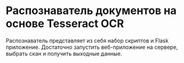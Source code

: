 # Распознаватель документов на основе Tesseract OCR

Распознаватель представляет из себя набор скриптов и Flask приложение.
Достаточно запустить веб-приложение на сервере, выбрать скан и получить выходные данные.
